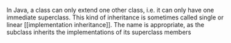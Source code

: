 
In Java, a class can only extend one other class, i.e. it can only have one immediate superclass. This kind of inheritance is sometimes called single or linear [[implementation inheritance]]. The name is appropriate, as the subclass inherits the implementations of its superclass members